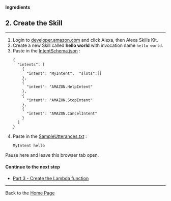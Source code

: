 #### Ingredients
## 2. Create the Skill <a id="title"></a>
<hr />


1.  Login to [developer.amazon.com](https://developer.amazon.com) and click Alexa, then Alexa Skills Kit.
2.  Create a new Skill called **hello world** with invocation name ```hello world```.
3.  Paste in the [IntentSchema.json](./speechAssets/IntentSchema.json) :
    ```
    {
      "intents": [
        {
          "intent": "MyIntent",  "slots":[]
        },
        {
          "intent": "AMAZON.HelpIntent"
        },
        {
          "intent": "AMAZON.StopIntent"
        },
        {
          "intent": "AMAZON.CancelIntent"
        }
      ]
    }
    ```
4. Paste in the [SampleUtterances.txt](speechAssets/SampleUtterances.txt) :
    ```
    MyIntent hello
    ```

Pause here and leave this browser tab open.

#### Continue to the next step

 * [Part 3 - Create the Lambda function](./PAGE3.md#title)


<hr />

Back to the [Home Page](../../README.md#title)
